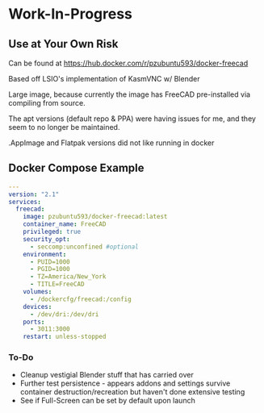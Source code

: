 # Work-In-Progress
## Use at Your Own Risk

Can be found at https://hub.docker.com/r/pzubuntu593/docker-freecad

Based off LSIO's implementation of KasmVNC w/ Blender

Large image, because currently the image has FreeCAD pre-installed via compiling from source.

The apt versions (default repo & PPA) were having issues for me, and they seem to no longer be maintained.

.AppImage and Flatpak versions did not like running in docker

## Docker Compose Example
```yaml
---
version: "2.1"
services:
  freecad:
    image: pzubuntu593/docker-freecad:latest
    container_name: FreeCAD
    privileged: true
    security_opt:
      - seccomp:unconfined #optional
    environment:
      - PUID=1000
      - PGID=1000
      - TZ=America/New_York
      - TITLE=FreeCAD
    volumes:
      - /dockercfg/freecad:/config
    devices:
      - /dev/dri:/dev/dri 
    ports:
      - 3011:3000
    restart: unless-stopped
```

### To-Do
- Cleanup vestigial Blender stuff that has carried over
- Further test persistence - appears addons and settings survive container destruction/recreation but haven't done extensive testing
- See if Full-Screen can be set by default upon launch
